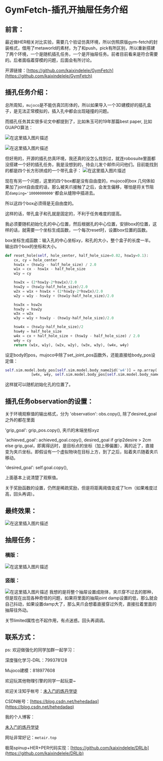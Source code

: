 # GymFetch-插孔开抽屉任务介绍

## 前言：
最近做HER相关对比实验，需要几个验证仿真环境，所以仿照原版gym-fetch的封装格式，借用了metaworld的素材，为了和push，pick有所区别，所以重新搭建了两个环境，一个是随机插孔任务，一个是开抽屉任务。前者目前看来是符合需要的。后者面临着穿模的问题，后面会有所讨论。

开源链接：[https://github.com/kaixindelele/GymFetch](https://github.com/kaixindelele/GymFetch)


## 插孔任务介绍：
总所周知，`mujoco`是不能仿真凹形体的，所以如果导入一个3D建模好的插孔盒子，是无法正常模拟的，插入孔中都会出现碰撞的问题。

而插孔任务其实很多论文中都提到了，比如朱玉可的19年那篇best paper, 比如GUAPO算法：

![在这里插入图片描述](https://img-blog.csdnimg.cn/f8de6587c2144fe48043601d6b002417.png?x-oss-process=image/watermark,type_d3F5LXplbmhlaQ,shadow_50,text_Q1NETiBAaGVoZWRhZGFx,size_10,color_FFFFFF,t_70,g_se,x_16)


![在这里插入图片描述](https://img-blog.csdnimg.cn/be685439c3d14a56939f2779dca6c806.png?x-oss-process=image/watermark,type_d3F5LXplbmhlaQ,shadow_50,text_Q1NETiBAaGVoZWRhZGFx,size_16,color_FFFFFF,t_70,g_se,x_16)


但好用的，开源的插孔仿真环境，我还真的没怎么找到过，就连robosuite里面都没搭建一个好的插孔任务，我是没想到的，待会儿发个邮件问问他们。目前能找到的都是四个长方形拼成的一个带孔盒子：
![在这里插入图片描述](https://img-blog.csdnimg.cn/44ec3a39f8c846bfbe21e9aaaa445a36.png?x-oss-process=image/watermark,type_d3F5LXplbmhlaQ,shadow_50,text_Q1NETiBAaGVoZWRhZGFx,size_20,color_FFFFFF,t_70,g_se,x_16)


现在有另一个问题，这里的四个box都是没有自由度的，mujoco的box 几何体如果加了joint自由度的话，那么被夹爪接触了之后，会发生偏移，哪怕是将关节阻尼`damping='10000000000'`都会从缝隙中插进去。

所以这四个box必须得是无自由度的。

这样的话，带孔盒子和孔就是固定的，不利于任务难度的提高。

我必须要随机初始化孔的中心位置，然后根据孔的中心位置，安排box的位置，这样的话，就需要一个坐标生成函数，一个每次reset时，设置box位置的函数。

box坐标生成函数：输入孔的中心坐标xy，和孔的大小，整个盒子的长度一半。
输出四个box的坐标和大小。

```python
def reset_hole(self, hole_center, half_hole_size=0.02, hsw1y=0.1):
    cx, cy = hole_center
    hsw1x = (hsw1y - half_hole_size) / 2.0
    w1x = cx - hsw1x - half_hole_size
    w1y = cy

    hsw2x = (2*hsw1y-2*hsw1x)/2.0
    hsw2y = (hsw1y-half_hole_size)/2.0
    w2x = w1x + hsw1x + (2*hsw1y-2*hsw1x)/2.0
    w2y = w1y - hsw1y + (hsw1y-half_hole_size)/2.0

    hsw3x = hsw2x
    hsw3y = hsw2y
    w3x = w2x
    w3y = w1y + hsw1y - (hsw1y-half_hole_size)/2.0

    hsw4x = (hsw1y-half_hole_size)/2
    hsw4y = half_hole_size
    w4x = cx + half_hole_size + (hsw1y - half_hole_size) / 2.0
    w4y = cy
    return (w1x, w1y), (w2x, w2y), (w3x, w3y), (w4x, w4y)
```


设定body的pos，mujoco中除了set_joint_pos函数外，还能直接给body_pos设定值：

```python
self.sim.model.body_pos[self.sim.model.body_name2id('w4')] = np.array(
            [w4x, w4y, self.sim.model.body_pos[self.sim.model.body_name2id('w4')][2]])
```
这样就可以随机初始化孔的位置了。

## 插孔任务observation的设置：
关于环境观察值的输出格式，分为
'observation': obs.copy(), 除了desired_goal之外的都在里面

'grip_goal': grip_pos.copy(), 夹爪的末端坐标xyz

'achieved_goal': achieved_goal.copy(), desired_goal if grip2desire > 2cm else grip_goal，即离得远时，是目标点的坐标（加上移偏置），离的近了，直接变为夹爪坐标。即假设有一个虚拟物块在目标上方，到了之后，贴着夹爪随着夹爪移动。

'desired_goal': self.goal.copy(),

上面基本上说清楚了观察值。

关于奖励函数的设置，仍然是稀疏奖励，但是将距离阈值变成了1cm（如果难度过高，回头再调）。

## 最终效果：
![在这里插入图片描述](https://img-blog.csdnimg.cn/6f6229796b264ebab4b3a441c35072c8.png?x-oss-process=image/watermark,type_d3F5LXplbmhlaQ,shadow_50,text_Q1NETiBAaGVoZWRhZGFx,size_20,color_FFFFFF,t_70,g_se,x_16)

## 抽屉任务：
### 横版：
![在这里插入图片描述](https://img-blog.csdnimg.cn/53887119af214873a1d6049f24d4e69e.png?x-oss-process=image/watermark,type_d3F5LXplbmhlaQ,shadow_50,text_Q1NETiBAaGVoZWRhZGFx,size_20,color_FFFFFF,t_70,g_se,x_16)
### 竖版：
![在这里插入图片描述](https://img-blog.csdnimg.cn/999f3ed00e6c47a09e4799201656ca07.png?x-oss-process=image/watermark,type_d3F5LXplbmhlaQ,shadow_50,text_Q1NETiBAaGVoZWRhZGFx,size_20,color_FFFFFF,t_70,g_se,x_16)
我想的是将整个抽屉设置成刚体，夹爪穿不过去的那种，但是现在出现各种奇怪的问题，如果将里面的抽屉joint damp设置的低，那么就会自己抖动，如果设置damp大了，那么夹爪会想着直接穿过外壳，直接拉着里面的抽屉往外动。

关节limited属性也不起作用，有点迷惑。回头再调调。

## 联系方式：
ps: 欢迎做强化的同学加群一起学习：

深度强化学习-DRL：799378128

Mujoco建模：818977608

欢迎玩其他物理引擎的同学一起玩耍~

欢迎关注知乎帐号：[未入门的炼丹学徒](https://www.zhihu.com/people/heda-he-28)

CSDN帐号：[https://blog.csdn.net/hehedadaq](https://blog.csdn.net/hehedadaq)

我的个人博客：

[未入门的炼丹学徒](http://metair.top/)

网址非常好记：`metair.top`

极简spinup+HER+PER代码实现：[https://github.com/kaixindelele/DRLib](https://github.com/kaixindelele/DRLib)

